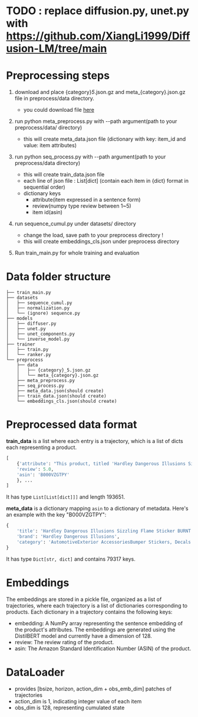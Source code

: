 # TODO : replace diffusion.py, unet.py with https://github.com/XiangLi1999/Diffusion-LM/tree/main

# Preprocessing steps
1) download and place {category}_5_.json.gz and meta_{category}.json.gz file in preprocess/data directory. 
    - you could download file [here](https://cseweb.ucsd.edu/~jmcauley/datasets/amazon_v2/)

2) run python meta_preprocess.py with --path argument(path to your preprocess/data/ directory)
    - this will create meta_data.json file (dictionary with key: item_id and value: item attributes)

3) run python seq_process.py with --path argument(path to your preprocess/data directory)
    - this will create train_data.json file
    - each line of json file : List[dict] (contain each item in {dict} format in sequential order)
    - dictionary keys
      - attribute(item expressed in a sentence form)
      - review(numpy type review between 1~5)
      - item id(asin)

4) run sequence_cumul.py under datasets/ directory 
    - change the load, save path to your preprocess directory ! 
    - this will create embeddings_cls.json under preprocess directory

5) Run train_main.py for whole training and evaluation 

# Data folder structure
```
├── train_main.py 
├── datasets 
│   ├── sequence_cumul.py 
│   ├── normalization.py 
│   └── (ignore) sequence.py
├── models 
│   ├── diffuser.py
│   ├── unet.py
│   ├── unet_components.py
│   └── inverse_model.py
├── trainer 
│   ├── train.py
│   └── ranker.py
└── preprocess
    ├── data
    │   ├── {category}_5.json.gz
    │   └── meta_{category}.json.gz
    ├── meta_preprocess.py
    ├── seq_process.py
    ├── meta_data.json(should create)
    ├── train_data.json(should create)
    └── embeddings_cls.json(should create)
```

# Preprocessed data format
**train_data** is a list where each entry is a trajectory, which is a list of dicts each representing a product.
```python
[
    {'attribute': "This product, titled 'Hardley Dangerous Illusions Sizzling Flame Sticker BURNT ORANGE' and branded as Hardley Dangerous Illusions, falls under the category of AutomotiveExterior AccessoriesBumper Stickers, Decals & Magnets.",
    'review': 5.0,
    'asin': 'B000VZGTPY'
    }, ...
]
```
It has type `List[List[dict]]]` and length 193651.

**meta_data** is a dictionary mapping `asin` to a dictionary of metadata.
Here's an example with the key "B000VZGTPY":
```python
{
    'title': 'Hardley Dangerous Illusions Sizzling Flame Sticker BURNT ORANGE',
    'brand': 'Hardley Dangerous Illusions',
    'category': 'AutomotiveExterior AccessoriesBumper Stickers, Decals & Magnets'
}
```
It has type `Dict[str, dict]` and contains 79317 keys.

# Embeddings
The embeddings are stored in a pickle file, organized as a list of trajectories, where each trajectory is a list of dictionaries corresponding to products. Each dictionary in a trajectory contains the following keys:
- embedding: A NumPy array representing the sentence embedding of the product's attributes. The embeddings are generated using the DistilBERT model and currently have a dimension of 128.
- review: The review rating of the product.
- asin: The Amazon Standard Identification Number (ASIN) of the product.

# DataLoader 
- provides [bsize, horizon, action_dim + obs_emb_dim] patches of trajectories 
- action_dim is 1, indicating integer value of each item
- obs_dim is 128, representing cumulated state 